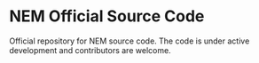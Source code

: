 NEM Official Source Code
=======================

Official repository for NEM source code. The code is under active development and contributors are welcome.